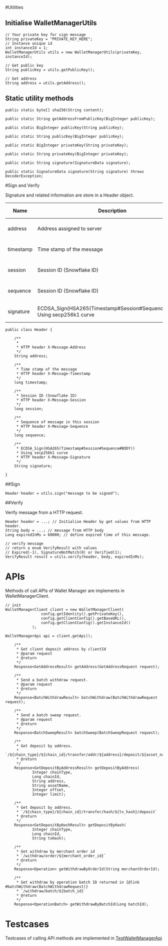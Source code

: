 

#Utilities

## Initialise WalletManagerUtils

```
// Your private key for sign message
String privateKey = "PRIVATE_KEY_HERE";
// Instance unique id
int instanceId = 1;
WalletManagerUtils utils = new WalletManagerUtils(privateKey, instanceId);

// Get public key
String publicKey = utils.getPublicKey();

// Get address
String address = utils.getAddress();
```

## Static utility methods

```
public static byte[] sha256(String content);

public static String getAddressFromPublicKey(BigInteger publicKey);

public static BigInteger publicKey(String publicKey);

public static String publicKey(BigInteger publicKey);

public static BigInteger privateKey(String privateKey);

public static String privateKey(BigInteger privateKey);

public static String signature(SignatureData signature);

public static SignatureData signature(String signature) throws DecoderException;
```


#Sign and Verify

Signature and related information are store in a Header object.


| Name        | Description                | HTTP Header          | 
| ----------- | -------------------------- |----------------------|
| address     | Address assigned to server | X-Message-Address    |
| timestamp   |  Time stamp of the message | X-Message-Timestamp  |
| session     | Session ID (Snowflake ID)  |  X-Message-Sessio    |
| sequence    | Session ID (Snowflake ID)  | X-Message-Sequence   |
| signature   | ECDSA_Sign(HSA265(Timestamp#Session#Sequence#BODY)) <br/> Using secp256k1 curve|X-Message-Signature |


```
public class Header {
	
	/**
	 * 
	 * HTTP header X-Message-Address
	 */
    String address;
    
    /**
     * Time stamp of the message
     * HTTP header X-Message-Timestamp
     */
    long timestamp;
    
    /**
     * Session ID (Snowflake ID)
     * HTTP header X-Message-Session
     */
    long session;
    
    /**
     * Sequence of message in this session
     * HTTP header X-Message-Sequence
     */
    long sequence;
    
    /**
     * ECDSA_Sign(HSA265(Timestamp#Session#Sequence#BODY)) 
     * Using secp256k1 curve
     * HTTP header X-Message-Signature
     */
    String signature;

}
```


##Sign


```
Header header = utils.sign("message to be signed");

```


##Verify

Verify message from a HTTP request.

```
Header header = ...; // Initialise Header by get values from HTTP header.
String body = ...; // message from HTTP body
Long expiredInMs = 60000; // define expired time of this message.

// verify message
// return a enum VerifyResult with values
// Expired(-1), SignatureNotMatch(0) or Verified(1);
VerifyResult result = utils.verify(header, body, expiredInMs);

```


# APIs

Methods of call APIs of Wallet Manager are implements in WalletManagerClient.

```
// init
WalletManagerClient client = new WalletManagerClient(
				config.getIdentity().getPrivateKey(),
				config.getClientConfig().getBaseURL(),
				config.getClientConfig().getInstanceId()
			);	

WalletManagerApi api = client.getApi();
```

```
	/**
	 * Get client deposit address by clientId
	 * @param request
	 * @return
	 */
	Response<GetAddressResult> getAddress(GetAddressRequest request);
	
	/**
	 * Send a batch withdraw request.
	 * @param request
	 * @return
	 */
	Response<BatchWithdrawResult> batchWithdraw(BatchWithdrawRequest request);
	
	/**
	 * Send a batch sweep request.
	 * @param request
	 * @return
	 */
	Response<BatchSweepResult> batchSweep(BatchSweepRequest request);
	
	/**
	 * Get deposit by address.
	 * `/${chain_type}/${chain_id}/transfer/addr/${address}/deposit/${asset_name}`
	 * @return
	 */
	Response<GetDepositByAddressResult> getDepositByAddress(
			Integer chainType,
			Long chainId,
			String address,
			String assetName,
			Integer offset,
			Integer limit);
	
	/**
	 * Get deposit by address.
	 * `/${chain_type}/${chain_id}/transfer/hash/${tx_hash}/deposit`
	 * @return
	 */
	Response<GetDepositByHashResult> getDepositByHash(
			Integer chainType,
			Long chainId,
			String txHash);
	
	/**
	 * Get withdraw by merchant order id
	 * `/withdraw/order/${merchant_order_id}`
	 * @return
	 */
	Response<Operation> getWithdrawByOrderId(String merchantOrderId);
	
	/**
	 * Get withdraw by operation batch ID returned in {@link #batchWithdraw(BatchWithdrawRequest)}
	 * `/withdraw/batch/${batch_id}`
	 * @return
	 */
	Response<OperationBatch> getWithdrawByBatchId(Long batchId);
```


# Testcases

Testcases of calling API methods are implemented in [TestWalletManagerApi](https://github.com/wallet-manager/wallet-manager-client-java/blob/main/src/test/java/dev/m18/walletmanager/client/TestWalletManagerApi.java "TestWalletManagerApi")


